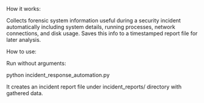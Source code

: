 How it works:

Collects forensic system information useful during a security incident automatically including system details, running processes, network connections, and disk usage. Saves this info to a timestamped report file for later analysis.

How to use:

Run without arguments:

python incident_response_automation.py

It creates an incident report file under incident_reports/ directory with gathered data.
